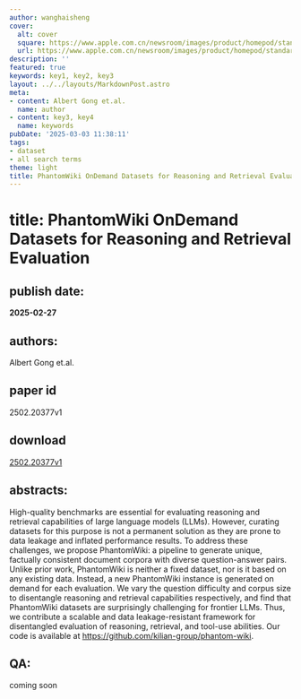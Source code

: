 ```yaml
---
author: wanghaisheng
cover:
  alt: cover
  square: https://www.apple.com.cn/newsroom/images/product/homepod/standard/Apple-HomePod-hero-230118_big.jpg.large_2x.jpg
  url: https://www.apple.com.cn/newsroom/images/product/homepod/standard/Apple-HomePod-hero-230118_big.jpg.large_2x.jpg
description: ''
featured: true
keywords: key1, key2, key3
layout: ../../layouts/MarkdownPost.astro
meta:
- content: Albert Gong et.al.
  name: author
- content: key3, key4
  name: keywords
pubDate: '2025-03-03 11:38:11'
tags:
- dataset
- all search terms
theme: light
title: PhantomWiki OnDemand Datasets for Reasoning and Retrieval Evaluation
---
```


# title: PhantomWiki OnDemand Datasets for Reasoning and Retrieval Evaluation 
## publish date: 
**2025-02-27** 
## authors: 
  Albert Gong et.al. 
## paper id
2502.20377v1
## download
[2502.20377v1](http://arxiv.org/abs/2502.20377v1)
## abstracts:
High-quality benchmarks are essential for evaluating reasoning and retrieval capabilities of large language models (LLMs). However, curating datasets for this purpose is not a permanent solution as they are prone to data leakage and inflated performance results. To address these challenges, we propose PhantomWiki: a pipeline to generate unique, factually consistent document corpora with diverse question-answer pairs. Unlike prior work, PhantomWiki is neither a fixed dataset, nor is it based on any existing data. Instead, a new PhantomWiki instance is generated on demand for each evaluation. We vary the question difficulty and corpus size to disentangle reasoning and retrieval capabilities respectively, and find that PhantomWiki datasets are surprisingly challenging for frontier LLMs. Thus, we contribute a scalable and data leakage-resistant framework for disentangled evaluation of reasoning, retrieval, and tool-use abilities. Our code is available at https://github.com/kilian-group/phantom-wiki.
## QA:
coming soon

